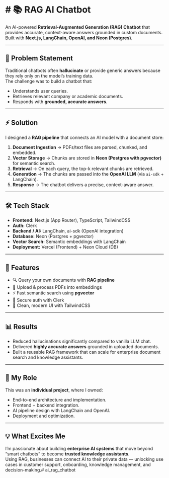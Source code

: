 # # 📚 RAG AI Chatbot  

An AI-powered **Retrieval-Augmented Generation (RAG) Chatbot** that provides accurate, context-aware answers grounded in custom documents. Built with **Next.js, LangChain, OpenAI, and Neon (Postgres)**.  

---

## 🎯 Problem Statement  
Traditional chatbots often **hallucinate** or provide generic answers because they rely only on the model’s training data.  
The challenge was to build a chatbot that:  

- Understands user queries.  
- Retrieves relevant company or academic documents.  
- Responds with **grounded, accurate answers**.  

---

## ⚡ Solution  
I designed a **RAG pipeline** that connects an AI model with a document store:  

1. **Document Ingestion** → PDFs/text files are parsed, chunked, and embedded.  
2. **Vector Storage** → Chunks are stored in **Neon (Postgres with pgvector)** for semantic search.  
3. **Retrieval** → On each query, the top-k relevant chunks are retrieved.  
4. **Generation** → The chunks are passed into the **OpenAI LLM** (via `ai-sdk` + LangChain).  
5. **Response** → The chatbot delivers a precise, context-aware answer.  

---

## 🛠️ Tech Stack  

- **Frontend:** Next.js (App Router), TypeScript, TailwindCSS  
- **Auth:** Clerk  
- **Backend / AI:** LangChain, ai-sdk (OpenAI integration)  
- **Database:** Neon (Postgres + pgvector)  
- **Vector Search:** Semantic embeddings with LangChain  
- **Deployment:** Vercel (Frontend) + Neon Cloud (DB)  

---

## 🚀 Features  

- 🔍 Query your own documents with **RAG pipeline**  
- 📝 Upload & process PDFs into embeddings  
- ⚡ Fast semantic search using **pgvector**  
- 🔑 Secure auth with Clerk  
- 🎨 Clean, modern UI with TailwindCSS  

---

## 📊 Results  

- Reduced hallucinations significantly compared to vanilla LLM chat.  
- Delivered **highly accurate answers** grounded in uploaded documents.  
- Built a reusable RAG framework that can scale for enterprise document search and knowledge assistants.  

---

## 👤 My Role  

This was an **individual project**, where I owned:  
- End-to-end architecture and implementation.  
- Frontend + backend integration.  
- AI pipeline design with LangChain and OpenAI.  
- Deployment and optimization.  

---

## 💡 What Excites Me  

I’m passionate about building **enterprise AI systems** that move beyond “smart chatbots” to become **trusted knowledge assistants**.  
Using RAG, businesses can connect AI to their private data — unlocking use cases in customer support, onboarding, knowledge management, and decision-making.# ai_rag_chatbot
